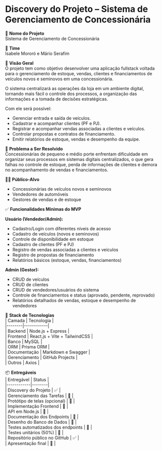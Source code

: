 # Discovery do Projeto – Sistema de Gerenciamento de Concessionária  

🚗 **Nome do Projeto**  
Sistema de Gerenciamento de Concessionária  

👥 **Time**  
Isabele Mororó e Mário Serafim

🎯 **Visão Geral**  
O projeto tem como objetivo desenvolver uma aplicação fullstack voltada para o gerenciamento de estoque, vendas, clientes e financiamentos de veículos novos e seminovos em uma concessionária.  

O sistema centralizará as operações da loja em um ambiente digital, tornando mais fácil o controle dos processos, a organização das informações e a tomada de decisões estratégicas.  

Com ele será possível:  
- Gerenciar entrada e saída de veículos.  
- Cadastrar e acompanhar clientes (PF e PJ).  
- Registrar e acompanhar vendas associadas a clientes e veículos.  
- Controlar propostas e contratos de financiamento.  
- Emitir relatórios de estoque, vendas e desempenho da equipe.  

🧠 **Problema a Ser Resolvido**  
Concessionárias de pequeno e médio porte enfrentam dificuldade em organizar seus processos em sistemas digitais centralizados, o que gera falhas no controle de estoque, perda de informações de clientes e demora no acompanhamento de vendas e financiamentos.  

👨‍🎓 **Público-Alvo**  
- Concessionárias de veículos novos e seminovos  
- Vendedores de automóveis  
- Gestores de vendas e de estoque  

✅ **Funcionalidades Mínimas do MVP**  

**Usuário (Vendedor/Admin):**  
- Cadastro/Login com diferentes níveis de acesso  
- Cadastro de veículos (novos e seminovos)  
- Controle de disponibilidade em estoque  
- Cadastro de clientes (PF e PJ)  
- Registro de vendas associadas a clientes e veículos  
- Registro de propostas de financiamento  
- Relatórios básicos (estoque, vendas, financiamentos)  

**Admin (Gestor):**  
- CRUD de veículos  
- CRUD de clientes  
- CRUD de vendedores/usuários do sistema  
- Controle de financiamentos e status (aprovado, pendente, reprovado)  
- Relatórios detalhados de vendas, estoque e desempenho de vendedores  

🧰 **Stack de Tecnologias**  
| Camada | Tecnologia |  
|--------|------------|  
| Backend | Node.js + Express |  
| Frontend | React.js + Vite + TailwindCSS |  
| Banco | MySQL |  
| ORM | Prisma ORM |  
| Documentação | Markdown e Swagger |  
| Gerenciamento | GitHub Projects |  
| Outros | Axios |  

📦 **Entregáveis**  
| Entregável | Status |  
|------------|--------|  
| Discovery do Projeto | ✅ |  
| Gerenciamento das Tarefas | 🔲 |  
| Protótipo de telas (opcional) | 🔲 |  
| Implementação Frontend | 🔲 |  
| API em Node.js | 🔲 |  
| Documentação dos Endpoints | 🔲 |  
| Desenho do Banco de Dados | 🔲 |  
| Testes automatizados dos endpoints | 🔲 |  
| Testes unitários (50%) | 🔲 |  
| Repositório público no GitHub | ✅ |  
| Apresentação final | 🔲 |  
